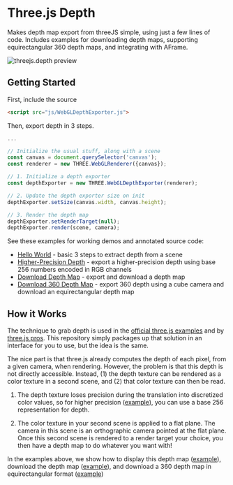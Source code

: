 # Three.js Depth

Makes depth map export from threeJS simple, using just a few lines of code. Includes examples for downloading depth maps, supporting equirectangular 360 depth maps, and integrating with AFrame.

![threejs.depth preview](https://user-images.githubusercontent.com/2068077/153713671-65a207a5-2e73-4db2-b7dd-d6f1a9c15093.jpg)

## Getting Started

First, include the source

```html
<script src="js/WebGLDepthExporter.js">
```

Then, export depth in 3 steps.

```javascript
...

// Initialize the usual stuff, along with a scene
const canvas = document.querySelector('canvas');
const renderer = new THREE.WebGLRenderer({canvas});

// 1. Initialize a depth exporter
const depthExporter = new THREE.WebGLDepthExporter(renderer);

// 2. Update the depth exporter size on init
depthExporter.setSize(canvas.width, canvas.height);

// 3. Render the depth map
depthExporter.setRenderTarget(null);
depthExporter.render(scene, camera);
```

See these examples for working demos and annotated source code:

- [Hello World](http://alvinwan.com/threejsdepth/examples/helloworld.html) - basic 3 steps to extract depth from a scene
- [Higher-Precision Depth](http://alvinwan.com/threejsdepth/examples/precision.html) - export a higher-precision depth using base 256 numbers encoded in RGB channels
- [Download Depth Map](http://alvinwan.com/threejs.depth/examples/export.html) - export and download a depth map
- [Download 360 Depth Map](http://alvinwan.com/threejsdepth/examples/export360.html) - export 360 depth using a cube camera and download an equirectangular depth map

## How it Works

The technique to grab depth is used in the [official three.js examples](https://threejs.org/examples/?q=depth#webgl_depth_texture) and by [three.js pros](https://stackoverflow.com/a/58946651/4855984). This repository simply packages up that solution in an interface for you to use, but the idea is the same. 

The nice part is that three.js already computes the depth of each pixel, from a given camera, when rendering. However, the problem is that this depth is not directly accessible. Instead, (1) the depth texture can be rendered as a color texture in a second scene, and (2) that color texture can then be read.

1. The depth texture loses precision during the translation into discretized color values, so for higher precision ([example](http://alvinwan.com/threejsdepth/examples/precision.html)), you can use a base 256 representation for depth.

2. The color texture in your second scene is applied to a flat plane. The camera in this scene is an orthographic camera pointed at the flat plane. Once this second scene is rendered to a render target your choice, you then have a depth map to do whatever you want with!

In the examples above, we show how to display this depth map ([example](http://alvinwan.com/threejsdepth/examples/helloworld.html)), download the depth map ([example](http://alvinwan.com/threejsdepth/examples/export.html)), and download a 360 depth map in equirectangular format ([example](http://alvinwan.com/threejsdepth/examples/export360.html))

